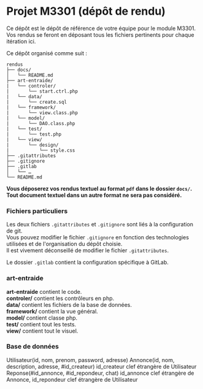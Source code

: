 # Projet M3301 (dépôt de rendu)

Ce dépôt est le dépôt de référence de votre équipe pour le module M3301.
Vos rendus se feront en déposant tous les fichiers pertinents pour chaque itération ici.

Ce dépôt organisé comme suit :
```console
rendus
├── docs/
│   └── README.md
├── art-entraide/
|   └── controler/
|       └── start.ctrl.php
|   └── data/
|       └── create.sql
|   └── framework/
|       └── view.class.php
|   └── model/
|       └── DAO.class.php
|   └── test/
|       └── test.php
|   └── view/
|       └── design/
|           └── style.css
├── .gitattributes
├── .gitignore
├── .gitlab
│   └── …
└── README.md
```

**Vous déposerez vos rendus textuel au format `pdf` dans le dossier `docs/`.<br>
Tout document textuel dans un autre format ne sera pas considéré.**


### Fichiers particuliers

Les deux fichiers `.gitattributes` et `.gitignore` sont liés à la configuration de git.<br>
Vous pouvez modifier le fichier `.gitignore` en fonction des technologies utilisées et de l'organisation du dépôt choisie.<br>
Il est vivement déconseillé de modifier le fichier `.gitattributes`.

Le dossier `.gitlab` contient la configuration spécifique à GitLab.

### art-entraide

**art-entraide** contient le code.<br>
**controler/** contient les contrôleurs en php.<br>
**data/** contient les fichiers de la base de données.<br>
**framework/** contient la vue général.<br>
**model/** contient classe php.<br>
**test/** contient tout les tests.<br>
**view/** contient tout le visuel.<br>


### Base de données
Utilisateur(id, nom, prenom, password, adresse)
Annonce(id, nom, description, adresse, #id_createur) id_createur clef étrangère de Utilisateur
Reponse(#id_annonce, #id_repondeur, chat) id_annonce clef étrangère de Annonce, id_repondeur clef étrangère de Utilisateur
